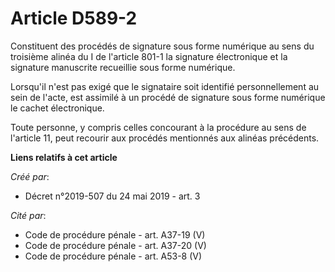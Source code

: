 # Article D589-2

Constituent des procédés de signature sous forme numérique au sens du troisième alinéa du I de l'article 801-1 la signature
électronique et la signature manuscrite recueillie sous forme numérique.

Lorsqu'il n'est pas exigé que le signataire soit identifié personnellement au sein de l'acte, est assimilé à un procédé de
signature sous forme numérique le cachet électronique.

Toute personne, y compris celles concourant à la procédure au sens de l'article 11, peut recourir aux procédés mentionnés aux
alinéas précédents.

**Liens relatifs à cet article**

_Créé par_:

  - Décret n°2019-507 du 24 mai 2019 - art. 3

_Cité par_:

  - Code de procédure pénale - art. A37-19 (V)
  - Code de procédure pénale - art. A37-20 (V)
  - Code de procédure pénale - art. A53-8 (V)
